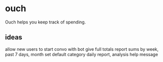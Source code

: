 # ouch
Ouch helps you keep track of spending.

## ideas
allow new users to start convo with bot
give full totals report
sums by week, past 7 days, month
set default category
daily report, analysis
help message
